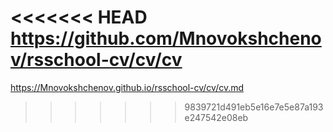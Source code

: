 <<<<<<< HEAD
https://github.com/Mnovokshchenov/rsschool-cv/cv/cv
=======
https://Mnovokshchenov.github.io/rsschool-cv/cv/cv.md
>>>>>>> 9839721d491eb5e16e7e5e87a193e247542e08eb
